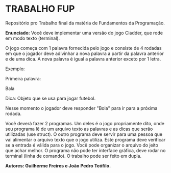 # TRABALHO FUP
Repositório pro Trabalho final da matéria de Fundamentos da Programação.

**Enunciado:**
Você deve implementar uma versão do jogo Cladder, que rode em modo texto (terminal).

O jogo começa com 1 palavra fornecida pelo jogo e consiste de 4 rodadas em que o jogador deve adivinhar a nova palavra a partir da palavra anterior e de uma dica. A nova palavra é igual a palavra anterior exceto por 1 letra.

Exemplo:

Primeira palavra:

Bala

Dica: Objeto que se usa para jogar futebol.

Nesse momento o jogador deve responder "Bola" para ir para a próxima rodada.

Você deverá fazer 2 programas. Um deles é o jogo propriamente dito, onde seu programa lê de um arquivo texto as palavras e as dicas que serão utilizadas (use struct).
O outro programa deve servir para uma pessoa que vai alimentar o arquivo texto que o jogo utiliza. Este programa deve verificar se a entrada é válida para o jogo.
Você pode organizar o arquivo do jeito que achar melhor. 
O programa não pode ter interface gráfica, deve rodar no terminal (linha de comando).
O trabalho pode ser feito em dupla.


**Autores: Guilherme Freires e João Pedro Teófilo.**
